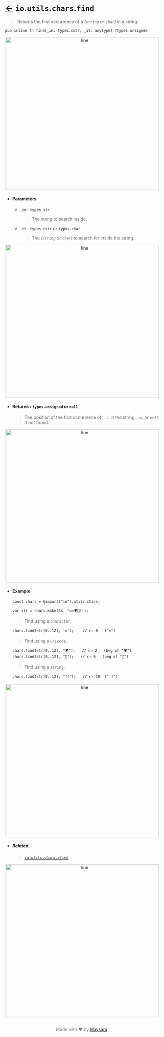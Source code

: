 # [←](../readme.md) `io`.`utils`.`chars`.`find`

> Returns the first occurrence of a _(`string` or `char`)_ in a string.

```zig
pub inline fn find(_in: types.cstr, _it: anytype) ?types.unsigned
```


<div align="center">
<img src="https://raw.githubusercontent.com/Super-ZIG/io/refs/heads/main/docs/dist/img/md/line.png" alt="line" style="width:500px;"/>
</div>

- #### Parameters

    - `_in` : `types.str`

        > The string to search inside.

    - `_it` : `types.cstr` or `types.char`

        > The _(`string` or `char`)_ to search for inside the string.


<div align="center">
<img src="https://raw.githubusercontent.com/Super-ZIG/io/refs/heads/main/docs/dist/img/md/line.png" alt="line" style="width:500px;"/>
</div>

- #### Returns : `types.unsigned` or `null`

    > The position of the first occurrence of `_it` in the string `_in`, or `null` if not found.

<div align="center">
<img src="https://raw.githubusercontent.com/Super-ZIG/io/refs/heads/main/docs/dist/img/md/line.png" alt="line" style="width:500px;"/>
</div>

- #### Example

    ```zig
    const chars = @import("io").utils.chars;
    ```

    ```zig
    var str = chars.make(64, "==🌍🌟!!);
    ```

    > Find using a `character`.

    ```zig
    chars.find(str[0..12], '=');    // 👉 0   ("=")
    ```

    > Find using a `unicode`.

    ```zig
    chars.find(str[0..12], "🌍");   // 👉 2   (beg of "🌍")
    chars.find(str[0..12], "🌟");   // 👉 6   (beg of "🌟")
    ```

    > Find using a `string`.

    ```zig
    chars.find(str[0..12], "!!");   // 👉 10  ("!!")
    ```

<div align="center">
<img src="https://raw.githubusercontent.com/Super-ZIG/io/refs/heads/main/docs/dist/img/md/line.png" alt="line" style="width:500px;"/>
</div>

- ##### Related

  > [`io.utils.chars.rfind`](./rfind.md)

<div align="center">
<img src="https://raw.githubusercontent.com/Super-ZIG/io/refs/heads/main/docs/dist/img/md/line.png" alt="line" style="width:500px;"/>
</div>

<p align="center" style="color:grey;"><br />Made with ❤️ by <a href="http://github.com/maysara-elshewehy" target="blank">Maysara</a>.</p>